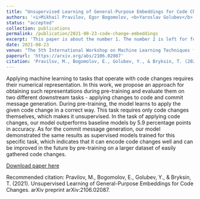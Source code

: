 ```yaml
---
title: "Unsupervised Learning of General-Purpose Embeddings for Code Changes"
authors: '<i>Mikhail Pravilov, Egor Bogomolov, <b>Yaroslav Golubev</b>, Timofey Bryksin</i>'
status: "accepted"
collection: publications
permalink: /publication/2021-08-23-code-change-embeddings
excerpt: 'This paper is about the number 1. The number 2 is left for future work.'
date: 2021-08-23
venue: "The 5th International Workshop on Machine Learning Techniques for Software Quality Evolution <b>(MaLTeSQuE'21)</b>"
paperurl: 'https://arxiv.org/abs/2106.02087'
citation: 'Pravilov, M., Bogomolov, E., Golubev, Y., & Bryksin, T. (2021). Unsupervised Learning of General-Purpose Embeddings for Code Changes. arXiv preprint arXiv:2106.02087.'
---
```

Applying machine learning to tasks that operate with code changes requires their numerical representation. 
In this work, we propose an approach for obtaining such representations during pre-training and evaluate them on 
two different downstream tasks - applying changes to code and commit message generation. During pre-training, 
the model learns to apply the given code change in a correct way. This task requires only code changes themselves, 
which makes it unsupervised. In the task of applying code changes, our model outperforms baseline models by 5.9 
percentage points in accuracy. As for the commit message generation, our model demonstrated the same results as 
supervised models trained for this specific task, which indicates that it can encode code changes well and can be 
improved in the future by pre-training on a larger dataset of easily gathered code changes.

[Download paper here](https://arxiv.org/pdf/2106.02087.pdf)

Recommended citation: Pravilov, M., Bogomolov, E., Golubev, Y., & Bryksin, T. (2021). Unsupervised Learning of General-Purpose Embeddings for Code Changes. arXiv preprint arXiv:2106.02087.